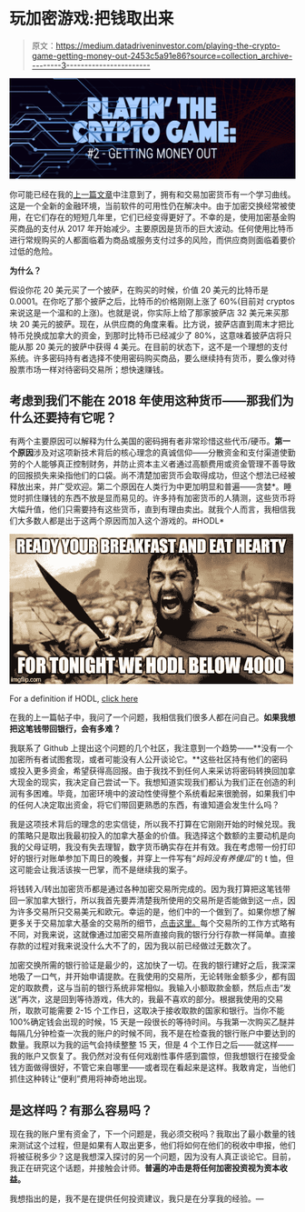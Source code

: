 # 玩加密游戏:把钱取出来

> 原文：<https://medium.datadriveninvestor.com/playing-the-crypto-game-getting-money-out-2453c5a91e86?source=collection_archive---------3----------------------->

![](img/8ede620d6105a81a21b2706e4b04d817.png)

你可能已经在我的[上一篇文章](https://medium.com/@aprildezen/playing-the-crypto-game-getting-money-in-d32ea9de0ee0)中注意到了，拥有和交易加密货币有一个学习曲线。这是一个全新的金融环境，当前软件的可用性仍在解决中。由于加密交换经常被使用，在它们存在的短短几年里，它们已经变得更好了。不幸的是，使用加密基金购买商品的支付从 2017 年开始减少。主要原因是货币的巨大波动。任何使用比特币进行常规购买的人都面临着为商品或服务支付过多的风险，而供应商则面临着要价过低的危险。

**为什么？**

假设你花 20 美元买了一个披萨，在购买的时候，价值 20 美元的比特币是 0.0001。在你吃了那个披萨之后，比特币的价格刚刚上涨了 60%(目前对 cryptos 来说这是一个温和的上涨)。也就是说，你实际上给了那家披萨店 32 美元来买那块 20 美元的披萨。现在，从供应商的角度来看。比方说，披萨店直到周末才把比特币兑换成加拿大的资金，到那时比特币已经减少了 80%，这意味着披萨店将只能从那 20 美元的披萨中获得 4 美元。在目前的状态下，这不是一个理想的支付系统。许多密码持有者选择不使用密码购买商品，要么继续持有货币，要么像对待股票市场一样对待密码交易所；想快速赚钱。

## 考虑到我们不能在 2018 年使用这种货币——那我们为什么还要持有它呢？

有两个主要原因可以解释为什么美国的密码拥有者非常珍惜这些代币/硬币。**第一个原因**涉及对这项新技术背后的核心理念的真诚信仰——分散资金和支付渠道使勤劳的个人能够真正控制财务，并防止资本主义者通过高额费用或资金管理不善导致的回报损失来染指他们的口袋。尚不清楚加密货币会取得成功，但这个想法已经被释放出来，并广受欢迎。第二个原因在人类行为中更加明显和普遍——贪婪*。睡觉时抓住赚钱的东西不放是显而易见的。许多持有加密货币的人猜测，这些货币将大幅升值，他们只需要持有这些货币，直到有理由卖出。就我个人而言，我相信我们大多数人都是出于这两个原因而加入这个游戏的。#HODL*

![](img/c43045fe17ee13fd5f3691d1c5a72f6c.png)

For a definition if HODL, [click here](https://www.urbandictionary.com/define.php?term=hodl)

在我的上一篇帖子中，我问了一个问题，我相信我们很多人都在问自己。**如果我想把这笔钱带回银行，会有多难？**

我联系了 Github 上提出这个问题的几个社区，我注意到一个趋势——**没有一个加密所有者试图套现，或者可能没有人公开谈论它。**这些社区持有他们的密码或投入更多资金，希望获得高回报。由于我找不到任何人来采访将密码转换回加拿大现金的现实，我决定自己尝试一下。我想知道实现我们都认为我们正在创造的利润有多困难。毕竟，加密环境中的波动性使得整个系统看起来很脆弱，如果我们中的任何人决定取出资金，将它们带回更熟悉的东西，有谁知道会发生什么吗？

我是这项技术背后的理念的忠实信徒，所以我不打算在它刚刚开始的时候兑现。我的策略只是取出我最初投入的加拿大基金的价值。我选择这个数额的主要动机是向我的父母证明，我没有失去理智，数字货币确实存在并有效。我在考虑带一份打印好的银行对账单参加下周日的晚餐，并穿上一件写有“*妈妈没有养傻瓜*”的 t 恤，但这可能会让我活该挨一巴掌，而不是继续我的案子。

将钱转入/转出加密货币都是通过各种加密交易所完成的。因为我打算把这笔钱带回一家加拿大银行，所以我首先要弄清楚我所使用的交易所是否能做到这一点，因为许多交易所只交易美元和欧元。幸运的是，他们中的一个做到了。如果你想了解更多关于交易加拿大基金的交易所的细节，[点击这里。](https://www.buybitcoinworldwide.com/canada/)每个交易所的工作方式略有不同，对我来说，这就像通过加密交易所直接向我的银行分行存款一样简单。直接存款的过程对我来说没什么大不了的，因为我以前已经做过无数次了。

加密交换所需的银行验证是最少的，这加快了一切。在我的银行建好之后，我深深地吸了一口气，并开始申请提款。在我使用的交易所，无论转账金额多少，都有固定的取款费，这与当前的银行系统非常相似。我输入小额取款金额，然后点击“发送”再次，这是回到等待游戏，伟大的，我最不喜欢的部分。根据我使用的交易所，取款可能需要 2-15 个工作日，这取决于接收取款的国家和银行。当你不能 100%确定钱会出现的时候，15 天是一段很长的等待时间。与我第一次购买乙醚并每隔几分钟检查一次我的账户的时候不同，我不是在检查我的银行账户中要达到的数量。我原以为我的运气会持续整整 15 天，但是 4 个工作日之后——就这样——我的账户又恢复了。我仍然对没有任何戏剧性事件感到震惊，但我想银行在接受金钱方面做得很好，不管它来自哪里——或者现在看起来是这样。我敢肯定，当他们抓住这种转让“便利”费用将神奇地出现。

## **是这样吗？有那么容易吗？**

现在我的账户里有资金了，下一个问题是，我必须交税吗？我取出了最小数量的钱来测试这个过程，但是如果有人取出更多，他们将如何在他们的税收中申报，他们将被征税多少？这是我想深入探讨的另一个问题，因为没有人真正谈论它。目前，我正在研究这个话题，并接触会计师。**普遍的冲击是将任何加密投资视为资本收益。**

我想指出的是，我不是在提供任何投资建议，我只是在分享我的经验。—